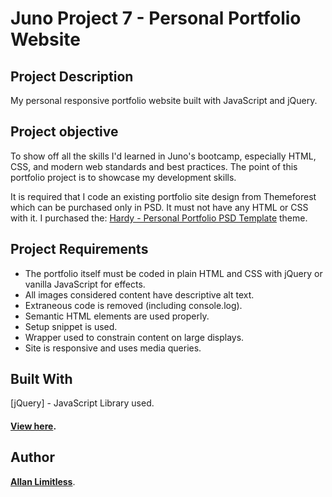 # Juno Project 7 - Personal Portfolio Website

## Project Description

My personal responsive portfolio website built with JavaScript and jQuery. 

## Project objective

To show off all the skills I'd learned in Juno's bootcamp, especially HTML, CSS, and modern web standards and best practices. The point of this portfolio project is to showcase my development skills.

It is required that I code an existing portfolio site design from Themeforest which can be purchased only in PSD. It must not have any HTML or CSS with it. I purchased the: [Hardy - Personal Portfolio PSD Template](https://themeforest.net/item/hardy-personal-portfolio-psd-template/25731500) theme.

## Project Requirements

-   The portfolio itself must be coded in plain HTML and CSS with jQuery or vanilla JavaScript for effects.
-   All images considered content have descriptive alt text.
-   Extraneous code is removed (including console.log).
-   Semantic HTML elements are used properly.
-   Setup snippet is used.
-   Wrapper used to constrain content on large displays.
-   Site is responsive and uses media queries.

## Built With

[jQuery] - JavaScript Library used.


#### [View  here](https://allanlimitless-portfolio.herokuapp.com/).  


## Author

[**Allan Limitless**](https://github.com/AllanLimitless).



